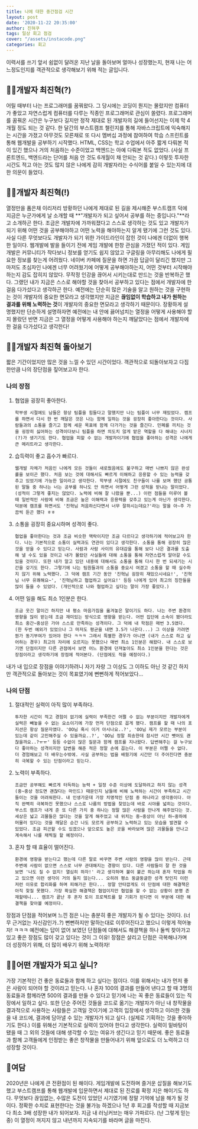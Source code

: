 ```yaml
---
title: 나에 대한 중간점검 시간
layout: post
date: '2020-11-22 20:35:00'
author: 진혀쿠
tags: 일상 회고 점검
cover: "/assets/instacode.png"
categories: 회고
---
```


이력서를 쓰기 앞서 쉼없이 달려온 지난 날을 돌아보며 얼마나 성장했는지, 현재 나는 어느정도인지를 객관적으로 생각해보기 위해 적는 글입니다. 

## 🙍‍♂️개발자 최진혁(?)
어릴 때부터 나는 프로그래머를 꿈꿔왔다. 그 당시에는 코딩이 뭔지는 몰랐지만 컴퓨터가 좋았고 자연스럽게 컴퓨터를 다루는 직종인 프로그래머로 관심이 쏠렸다. 프로그래머를 꿈꿔온 시간은 누구보다 길지만 정작 제대로 된 개발자의 길에 들어선지는 이제 막 4개월 정도 되는 것 같다. 한 달간의 부스트캠프 챌린지를 통해 자바스크립트에 익숙해지는 시간을 가졌고 아무것도 모른채로 또 다시 멤버십 과정에 참여하여 학습 스프린트를 통해 웹개발을 공부하기 시작했다. HTML, CSS는 학교 수업에서 아주 짧게 다뤄본 적이 있긴 했으나 거의 처음하는 수준이었고 백엔드는 아예 다뤄본 적도 없었다. (사실 프론트엔드, 백엔드라는 단어를 처음 안 것도 6개월이 채 안되는 것 같다.) 이렇듯 투자한 시간도 적고 아는 것도 많지 않은 나에게 감히 개발자라는 수식어를 붙일 수 있는지에 대한 의문이 들었다.

## 🕵️‍♂️개발자 최진혁(!)
열정만을 품은채 이리저리 방황하던 나에게 제대로 된 길을 제시해준 부스트캠프 덕에 지금은 누군가에게 날 소개할 때 **"개발자가 되고 싶어서 공부를 하는 중입니다."**라고 소개하곤 한다. 조금은 개발자에 가까워졌다고 스스로 생각하는 것도 있고 개발자가 되기 위해 어떤 것을 공부해야하고 어떤 노력을 해야하는지 알게 됐기에 그런 것도 있다. 사실 다른 무엇보다도 개발자가 되기 위한 가이드라인이 잡힌 것이 나에겐 더없이 행복한 일이다. 웹개발에 발을 들이기 전에 게임 개발에 한창 관심을 가졌던 적이 있다. 게임 개발은 커뮤니티가 작다보니 정보를 얻기도 쉽지 않았고 구글링을 아무리해도 나에게 필요한 정보를 찾는게 어려웠다. 네이버 카페에 질문을 하면 가끔 답글이 달리긴 했지만 그마저도 초심자인 나에겐 너무 어려웠기에 어떻게 공부해야하는지, 어떤 것부터 시작해야하는지 감도 잡히지 않았다. 무작정 인강을 끊어서 시키는대로 만드는 것을 반복하곤 했다. 그랬던 내가 지금은 스스로 해야할 것을 찾아서 공부하고 있다는 점에서 개발자에 한걸음 다가섰다고 생각하곤 한다. 예전에는 단순히 많은 기술을 알고 원하는 것을 구현하는 것이 개발자의 중요한 면모라고 생각했지만 지금은 **끊임없이 학습하고 내가 원하는 결과를 위해 노력하는 것**이 개발자의 중요한 면모라고 생각하기 때문이다. 장황하게 설명했지만 단순하게 설명하자면 예전에는 내 안에 끓어넘치는 열정을 어떻게 사용해야 할지 몰랐던 반면 지금은 그 열정을 어떻게 사용해야 하는지 깨달았다는 점에서 개발자에 한 걸음 다가섰다고 생각한다!

## 🏃‍♂️개발자 최진혁 돌아보기
짧은 기간이었지만 많은 것을 느낄 수 있던 시간이었다. 객관적으로 되돌아보자고 다짐한만큼 나의 장단점을 짚어보고자 한다.

### 나의 장점
1. 협업을 굉장히 좋아한다.  
    ```
    학부생 시절에도 남들은 항상 팀플을 힘들다고 말했지만 나는 팀플이 너무 재밌었다. 캠프를 하면서 다시 한 번 깨달은 것은 나는 함께 일하는 것을 굉장히 좋아한다는 것이다. 사람들과의 소통을 즐기고 함께 세운 목표에 함께 다가가는 것을 즐긴다. 민폐를 끼치는 것을 굉장히 싫어하는 성격이다보니 팀플을 하면 의도치 않게 맡은 역할을 다 해내는 시너지(?)가 생기기도 한다. 협업을 피할 수 없는 개발자이기에 협업을 좋아하는 성격은 나에게 큰 메리트라고 생각한다.
    ```
2. 습득력이 좋고 흡수가 빠르다.
    ```
    웹개발 자체가 처음인 나에게 모든 것들이 새로웠음에도 불구하고 매번 나쁘지 않은 완성률을 보이곤 했다. 처음 보는 것에 대해서도 빠르게 이해하고 응용할 수 있는 능력을 갖추고 있었기에 가능한 일이라고 생각한다. 학부생 시절에도 친구들이 나를 보며 했던 공통된 말들 중 하나는 너는 공부를 하나도 안 하면서 어떻게 그런 성적을 받냐는 말이었다. (성적이 그렇게 좋지는 않았다. 노력에 비해 잘 나왔을 뿐...) 이런 점들을 미루어 볼 때 일반적인 사람에 비해 조금은 높은 이해력과 응용력을 갖추고 있는게 아닌가 생각한다. 덕분에 캠프를 하면서도 '진혁님 처음하신다면서 너무 잘하시는데요?'라는 말을 아~주 가끔씩 듣곤 했다 ㅎㅎ
    ```
3. 소통을 굉장히 중요시하며 성격이 좋다.
    ```
    협업을 좋아한다는 것과 조금 비슷한 맥락이지만 조금 다르다고 생각하기에 적어보고자 한다. 나는 기본적으로 소통이 실력과도 연관이 있다고 생각한다. 소통을 통해 굉장히 많은 것을 얻을 수 있다고 믿는다. 사람과 사람 사이의 유대감을 통해 보다 나은 결과를 도출해 낼 수도 있을 것이고 내가 몰랐던 사실들에 대해 소통을 통해 자연스럽게 알아갈 수도 있을 것이다. 또한 내가 알고 있던 내용에 대해서도 소통을 통해 다시 한 번 되새기는 시간을 갖기도 한다. 그렇기에 나는 팀원들과의 소통을 중요시 여겼고 소통을 할 때 실수하지 않기 위해 노력했다. 그 덕에 캠프 기간 동안 '진혁님 굉장히 재밌으시네요!', '진혁님 너무 유쾌해요~', '진혁님하고 협업하고 싶어요!' 등등 나에게 있어 최고의 칭찬들을 많이 들을 수 있었다. (개인적으로 나와 협업하고 싶다는 말이 가장 좋았다.)
    ```
4. 어떤 일을 해도 최소 1인분은 한다.
    ```
    조금 웃긴 말이긴 하지만 내 평소 마음가짐을 옮겨놓은 말이기도 하다. 나는 주변 환경의 영향을 많이 받는데 조금 재미있는 방식으로 영향을 받는다. 어떤 집단에 소속이 됐더라도 최소 중간~중상은 가야 스스로 만족하는 성격이다. 그 덕에 내 학점은 매번 3.5였다. (한 두번 예외가 있었으나 그 마저도 평균을 내면 3.5가 나온다...) 그 이상을 가려면 뭔가 동기부여가 있어야 한다 ㅋㅋㅋ 그래서 특별한 경우가 아니면 (내가 스스로 하고 싶어하는 경우) 최고의 자리에 오르지는 못했으나 매번 최소 1인분은 해왔다. 내 스스로 보기엔 단점이지만 다른 관점에서 보면 어느 환경에 던져놓아도 최소 1인분을 한다는 것은 장점이라고 생각하기에 장점에 적어본다. (단점에도 적을 예정이다.)
    ```

내가 내 입으로 장점을 이야기하려니 자기 자랑 그 이상도 그 이하도 아닌 것 같긴 하지만 객관적으로 돌아보는 것이 목표였기에 뻔뻔하게 적어보았다... 

### 나의 단점
1. 절대적인 실력이 아직 많이 부족하다.
    ```
    투자한 시간이 적고 경험이 없기에 실력이 부족한건 어쩔 수 없는 부분이지만 개발자에게 실력은 빼놓을 수 없는 요소이기에 가장 먼저 단점으로 꼽게 됐다. 캠프를 할 때 나의 포지션은 항상 질문자였다. 'OO님 혹시 이거 아시나요..?', 'OO님 제가 모르는 부분이 있는데 같이 고민해주실 수 있을까요..?', 'OO님 정말 죄송한데 잠시만 시간 뺏어도 괜찮을까요..?ㅠㅠ' 등등 수없이 많은 질문과 함께 캠프를 지나왔다. 답변해주는 걸 누구보다 좋아하는 성격이지만 답변을 해준 적은 정말 손에 꼽는다. 이 부분은 어쩔 수 없다. 더 경험해보고 더 배우는수밖에. 사실 공부하는 법을 배웠기에 시간만 더 주어진다면 충분히 극복할 수 있는 단점이라고 믿는다.
    ```
2. 노력이 부족하다.
    ```
    조금만 공부해도 빠르게 터득하는 능력 + 일정 수준 이상에 도달하려고 하지 않는 성격 (중~중상 정도면 괜찮다는 마인드) 때문인지 남들에 비해 노력하는 시간이 부족하고 시간 들이는 것을 어려워한다. 내 인생가운데 가장 치명적인 단점 중 하나라고 생각중이다. 아직 완벽히 극복하진 못했으나 스스로 나름의 방법을 찾았는데 바로 시야를 넓히는 것이다. 부스트 캠프가 내게 준 또 다른 가치 중 하나는 정말 많은 사람을 만나게 해주었다는 것. 세상은 넓고 괴물들은 많다는 것을 알게 해주었고 내 위치는 중~중상이 아닌 하~중하에 머물러 있다는 것을 깨달은 순간 나도 모르게 공부하고 노력하고 있는 모습을 발견할 수 있었다. 조금 피곤할 수도 있겠으나 앞으로도 높은 곳을 바라보며 많은 괴물들을 만나고 계속해서 나를 채찍질 할 예정이다.
    ```
3. 혼자 할 때 효율이 떨어진다.
    ```
    환경에 영향을 받는다고 했는데 다른 말로 바꾸면 주변 사람의 영향을 많이 받는다. 근데 주변에 사람이 없으면 스스로 너무 관대해지는 경향이 있다. 다른 사람들이 잘 한 것을 보면 '나도 질 수 없지! 열심히 하자!' 라고 생각하며 불이 붙곤 하는데 혼자 작업을 하고 있으면 이런 생각이 거의 들지 않는다... 오히려 평소 둥글둥글한 성격 탓인지 이런 저런 이유로 합리화를 하며 피해가곤 한다... 정말 안타깝게도 이 단점에 대한 해결책은 아직 찾질 못했다. 가장 확실한 해결책은 협업이지만 협업을 할 수 없는 상황이 분명 존재할테니... 캠프가 끝난 후 혼자 토이 프로젝트를 할 기회가 된다면 이 부분에 대한 해결책을 찾아볼 예정이다.
    ```

장점과 단점을 적어보며 느낀 점은 나는 충분히 좋은 개발자가 될 수 있다는 것이다. (너무 근거없는 자신감인가..?) 뻔뻔하지만 말하는대로 이루어진다고 했으니 이렇게 적어놓자! ㅋㅋㅋ 예전에는 답이 없어 보였던 단점들에 대해서도 해결책을 하나 둘씩 찾아가고 있고 좋은 장점도 많이 갖고 있다는 것이 그 이유! 장점은 살리고 단점은 극복해나가며 더 성장하기 위해, 더 많이 배우기 위해 노력하자!

## 🤷‍♂️어떤 개발자가 되고 싶니?
가장 기본적인 건 좋은 동료들과 함께 하고 싶다는 점이다. 이를 위해서는 내가 먼저 좋은 사람이 되어야 할 것이라고 믿는다. 나 혼자 100의 결과를 만들어 낸다고 할 때 3명의 동료들과 함께라면 500의 결과를 만들 수 있다고 믿기에 나는 꼭 좋은 동료들이 있는 직장에서 일하고 싶다. 또한 단순 주어진 것들을 코드로 옮기는 개발자가 아닌 내 창작물을 결과적으로 사용하는 사람들은 고객일 것이기에 고객의 입장에서 생각하고 이러한 것들을 내 코드에, 결과에 담아낼 수 있는 개발자가 되고 싶다. (실제로 기획하는 것을 좋아하기도 한다.) 이를 위해선 기본적으로 실력이 있어야 한다고 생각한다. 실력이 밑바탕이 됐을 때 그 외의 것들에 대해 생각할 수 있는 여유가 생긴다고 믿기 때문에. 좋은 동료들과 함께 고객들에게 인정받는 좋은 창작물을 만들어내기 위해 앞으로도 더 노력하고 더 성장할 것이다.  

## 👏여담
2020년은 나에게 큰 전환점이 된 해이다. 게임개발에 도전하며 즐거운 삽질을 해보기도 했고 부스트캠프를 통해 웹개발에 입문하면서 제대로 된 진로를 확정 지은 해이기도 하다. 무엇보다 끊임없는, 수많은 도전이 있었던 시기였기에 정말 기억에 남을 해가 될 것이다. 정확한 수치로 표현한다는 것을 불가능 하겠으나 1년 후 회고를 작성할 때 지금보다 최소 3배 성장한 내가 되어보자. 지금 내 러닝커브는 매우 가파르다. (난 그렇게 믿는중) 이 열정이 꺼지지 않고 내년까지 지속되기를 바라며 글을 마친다.